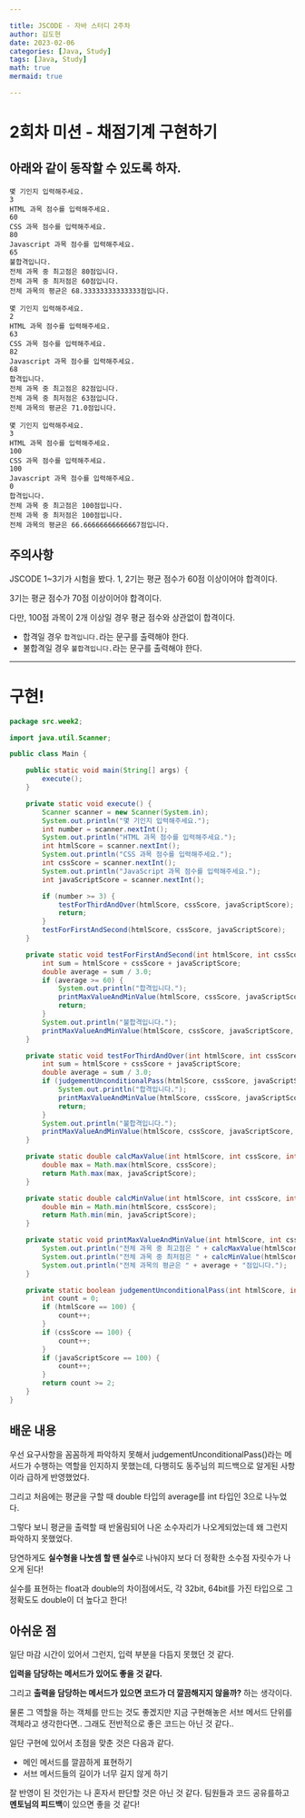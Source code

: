 ```yaml
---

title: JSCODE - 자바 스터디 2주차
author: 김도현
date: 2023-02-06
categories: [Java, Study]
tags: [Java, Study]
math: true
mermaid: true

---
```


# 2회차 미션 - 채점기계 구현하기

## 아래와 같이 동작할 수 있도록 하자.

```text
몇 기인지 입력해주세요.
3
HTML 과목 점수를 입력해주세요.
60
CSS 과목 점수를 입력해주세요.
80
Javascript 과목 점수를 입력해주세요.
65
불합격입니다.
전체 과목 중 최고점은 80점입니다.
전체 과목 중 최저점은 60점입니다.
전체 과목의 평균은 68.33333333333333점입니다.
```

```text
몇 기인지 입력해주세요.
2
HTML 과목 점수를 입력해주세요.
63
CSS 과목 점수를 입력해주세요.
82
Javascript 과목 점수를 입력해주세요.
68
합격입니다.
전체 과목 중 최고점은 82점입니다.
전체 과목 중 최저점은 63점입니다.
전체 과목의 평균은 71.0점입니다.
```

```text
몇 기인지 입력해주세요.
3
HTML 과목 점수를 입력해주세요.
100
CSS 과목 점수를 입력해주세요.
100
Javascript 과목 점수를 입력해주세요.
0
합격입니다.
전체 과목 중 최고점은 100점입니다.
전체 과목 중 최저점은 100점입니다.
전체 과목의 평균은 66.66666666666667점입니다.
```

## 주의사항

JSCODE 1~3기가 시험을 봤다. 1, 2기는 평균 점수가 60점 이상이어야 합격이다.

3기는 평균 점수가 70점 이상이어야 합격이다.

다만, 100점 과목이 2개 이상일 경우 평균 점수와 상관없이 합격이다.

- 합격일 경우 `합격입니다.`라는 문구를 출력해야 한다.
- 불합격일 경우 `불합격입니다.`라는 문구를 출력해야 한다.

---

# 구현!

```java
package src.week2;

import java.util.Scanner;

public class Main {

    public static void main(String[] args) {
        execute();
    }

    private static void execute() {
        Scanner scanner = new Scanner(System.in);
        System.out.println("몇 기인지 입력해주세요.");
        int number = scanner.nextInt();
        System.out.println("HTML 과목 점수를 입력해주세요.");
        int htmlScore = scanner.nextInt();
        System.out.println("CSS 과목 점수를 입력해주세요.");
        int cssScore = scanner.nextInt();
        System.out.println("JavaScript 과목 점수를 입력해주세요.");
        int javaScriptScore = scanner.nextInt();

        if (number >= 3) {
            testForThirdAndOver(htmlScore, cssScore, javaScriptScore);
            return;
        }
        testForFirstAndSecond(htmlScore, cssScore, javaScriptScore);
    }

    private static void testForFirstAndSecond(int htmlScore, int cssScore, int javaScriptScore) {
        int sum = htmlScore + cssScore + javaScriptScore;
        double average = sum / 3.0;
        if (average >= 60) {
            System.out.println("합격입니다.");
            printMaxValueAndMinValue(htmlScore, cssScore, javaScriptScore, average);
            return;
        }
        System.out.println("불합격입니다.");
        printMaxValueAndMinValue(htmlScore, cssScore, javaScriptScore, average);
    }

    private static void testForThirdAndOver(int htmlScore, int cssScore, int javaScriptScore) {
        int sum = htmlScore + cssScore + javaScriptScore;
        double average = sum / 3.0;
        if (judgementUnconditionalPass(htmlScore, cssScore, javaScriptScore) || average >= 70) {
            System.out.println("합격입니다.");
            printMaxValueAndMinValue(htmlScore, cssScore, javaScriptScore, average);
            return;
        }
        System.out.println("불합격입니다.");
        printMaxValueAndMinValue(htmlScore, cssScore, javaScriptScore, average);
    }

    private static double calcMaxValue(int htmlScore, int cssScore, int javaScriptScore) {
        double max = Math.max(htmlScore, cssScore);
        return Math.max(max, javaScriptScore);
    }

    private static double calcMinValue(int htmlScore, int cssScore, int javaScriptScore) {
        double min = Math.min(htmlScore, cssScore);
        return Math.min(min, javaScriptScore);
    }

    private static void printMaxValueAndMinValue(int htmlScore, int cssScore, int javaScriptScore, double average) {
        System.out.println("전체 과목 중 최고점은 " + calcMaxValue(htmlScore, cssScore, javaScriptScore) + "점입니다.");
        System.out.println("전체 과목 중 최저점은 " + calcMinValue(htmlScore, cssScore, javaScriptScore) + "점입니다.");
        System.out.println("전체 과목의 평균은 " + average + "점입니다.");
    }

    private static boolean judgementUnconditionalPass(int htmlScore, int cssScore, int javaScriptScore) {
        int count = 0;
        if (htmlScore == 100) {
            count++;
        }
        if (cssScore == 100) {
            count++;
        }
        if (javaScriptScore == 100) {
            count++;
        }
        return count >= 2;
    }
}
```

## 배운 내용

우선 요구사항을 꼼꼼하게 파악하지 못해서 judgementUnconditionalPass()라는 메서드가 수행하는 역할을 인지하지 못했는데, 다행히도 동주님의 피드백으로 알게된 사항이라 급하게 반영했었다.

그리고 처음에는 평균을 구할 때 double 타입의 average를 int 타입인 3으로 나누었다.

그렇다 보니 평균을 출력할 때 반올림되어 나온 소수자리가 나오게되었는데 왜 그런지 파악하지 못했었다.

당연하게도 **실수형을 나눗셈 할 땐 실수**로 나눠야지 보다 더 정확한 소수점 자릿수가 나오게 된다!

실수를 표현하는 float과 double의 차이점에서도, 각 32bit, 64bit를 가진 타입으로 그 정확도도 double이 더 높다고 한다!

## 아쉬운 점

일단 마감 시간이 있어서 그런지, 입력 부분을 다듬지 못했던 것 같다.

**입력을 담당하는 메서드가 있어도 좋을 것 같다.**

그리고 **출력을 담당하는 메서드가 있으면 코드가 더 깔끔해지지 않을까?** 하는 생각이다.

물론 그 역할을 하는 객체를 만드는 것도 좋겠지만 지금 구현해놓은 서브 메서드 단위를 객체라고 생각한다면.. 그래도 전반적으로 좋은 코드는 아닌 것 같다..

일단 구현에 있어서 초점을 맞춘 것은 다음과 같다.

- 메인 메서드를 깔끔하게 표현하기
- 서브 메서드들의 길이가 너무 길지 않게 하기

잘 반영이 된 것인가는 나 혼자서 판단할 것은 아닌 것 같다. 팀원들과 코드 공유를하고 **멘토님의 피드백**이 있으면 좋을 것 같다!
